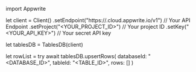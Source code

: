import Appwrite

let client = Client()
    .setEndpoint("https://<REGION>.cloud.appwrite.io/v1") // Your API Endpoint
    .setProject("<YOUR_PROJECT_ID>") // Your project ID
    .setKey("<YOUR_API_KEY>") // Your secret API key

let tablesDB = TablesDB(client)

let rowList = try await tablesDB.upsertRows(
    databaseId: "<DATABASE_ID>",
    tableId: "<TABLE_ID>",
    rows: []
)


